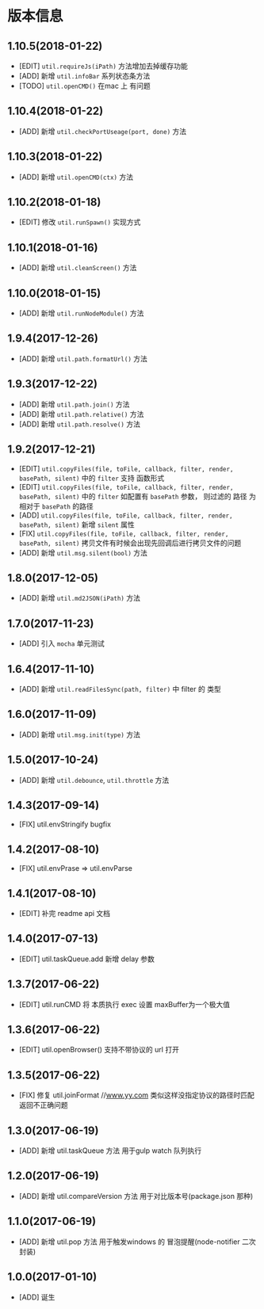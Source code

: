 # 版本信息
## 1.10.5(2018-01-22)
* [EDIT] `util.requireJs(iPath)` 方法增加去掉缓存功能
* [ADD] 新增 `util.infoBar` 系列状态条方法
* [TODO] `util.openCMD()` 在mac 上 有问题

## 1.10.4(2018-01-22)
* [ADD] 新增 `util.checkPortUseage(port, done)` 方法

## 1.10.3(2018-01-22)
* [ADD] 新增 `util.openCMD(ctx)` 方法

## 1.10.2(2018-01-18)
* [EDIT] 修改  `util.runSpawn()` 实现方式

## 1.10.1(2018-01-16)
* [ADD] 新增 `util.cleanScreen()` 方法

## 1.10.0(2018-01-15)
* [ADD] 新增 `util.runNodeModule()` 方法

## 1.9.4(2017-12-26)
* [ADD] 新增 `util.path.formatUrl()` 方法

## 1.9.3(2017-12-22)
* [ADD] 新增 `util.path.join()` 方法
* [ADD] 新增 `util.path.relative()` 方法
* [ADD] 新增 `util.path.resolve()` 方法

## 1.9.2(2017-12-21)
* [EDIT] `util.copyFiles(file, toFile, callback, filter, render, basePath, silent)` 中的 `filter` 支持 函数形式
* [EDIT] `util.copyFiles(file, toFile, callback, filter, render, basePath, silent)` 中的 `filter` 如配置有 `basePath` 参数， 则过滤的 路径 为 相对于 `basePath` 的路径
* [ADD] `util.copyFiles(file, toFile, callback, filter, render, basePath, silent)` 新增 `silent` 属性
* [FIX] `util.copyFiles(file, toFile, callback, filter, render, basePath, silent)` 拷贝文件有时候会出现先回调后进行拷贝文件的问题
* [ADD] 新增 `util.msg.silent(bool)` 方法

## 1.8.0(2017-12-05)
* [ADD] 新增 `util.md2JSON(iPath)` 方法

## 1.7.0(2017-11-23)
* [ADD] 引入 `mocha` 单元测试

## 1.6.4(2017-11-10)
* [ADD] 新增 `util.readFilesSync(path, filter)` 中 filter 的 类型

## 1.6.0(2017-11-09)
* [ADD] 新增 `util.msg.init(type)` 方法

## 1.5.0(2017-10-24)
* [ADD] 新增 `util.debounce`, `util.throttle` 方法

## 1.4.3(2017-09-14)
* [FIX] util.envStringify bugfix

## 1.4.2(2017-08-10)
* [FIX] util.envPrase => util.envParse

## 1.4.1(2017-08-10)
* [EDIT] 补完 readme api 文档

## 1.4.0(2017-07-13)
* [EDIT] util.taskQueue.add 新增 delay 参数

## 1.3.7(2017-06-22)
* [EDIT] util.runCMD 将 本质执行 exec 设置 maxBuffer为一个极大值

## 1.3.6(2017-06-22)
* [EDIT] util.openBrowser() 支持不带协议的 url 打开

## 1.3.5(2017-06-22)
* [FIX] 修复 util.joinFormat //www.yy.com 类似这样没指定协议的路径时匹配返回不正确问题

## 1.3.0(2017-06-19)
* [ADD] 新增 util.taskQueue 方法 用于gulp watch 队列执行

## 1.2.0(2017-06-19)
* [ADD] 新增 util.compareVersion 方法 用于对比版本号(package.json 那种)

## 1.1.0(2017-06-19)
* [ADD] 新增 util.pop 方法 用于触发windows 的 冒泡提醒(node-notifier 二次封装)

## 1.0.0(2017-01-10)
* [ADD] 诞生
